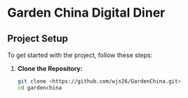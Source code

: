 # Garden China Digital Diner
## Project Setup
To get started with the project, follow these steps:
1. **Clone the Repository:**
   ```sh
   git clone <https://github.com/wjs26/GardenChina.git>
   cd gardenchina

